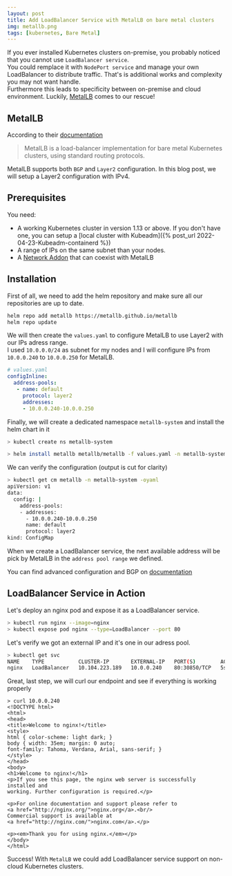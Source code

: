 ```yaml
---
layout: post
title: Add LoadBalancer Service with MetalLB on bare metal clusters
img: metallb.png
tags: [kubernetes, Bare Metal]
---
```


If you ever installed Kubernetes clusters on-premise, you probably noticed that you cannot use `LoadBalancer service`.  
You could remplace it with `NodePort service` and manage your own LoadBalancer to distribute traffic. That's is additional works and complexity you may not want handle.  
Furthermore this leads to specificity between on-premise and cloud environment.
Luckily, [MetalLB](https://github.com/metallb/metallb) comes to our rescue!

## __MetalLB__

According to their [documentation](https://metallb.universe.tf)

> MetalLB is a load-balancer implementation for bare metal Kubernetes clusters, using standard routing protocols.

MetalLB supports both `BGP` and `Layer2` configuration. In this blog post, we will setup a Layer2 configuration with IPv4.

## __Prerequisites__

You need:
- A working Kubernetes cluster in version 1.13 or above. If you don't have one, you can setup a [local cluster with Kubeadm]({% post_url 2022-04-23-Kubeadm-containerd %})
- A range of IPs on the same subnet than your nodes.
- A [Network Addon](https://metallb.universe.tf/installation/network-addons/) that can coexist with MetalLB

## __Installation__

First of all, we need to add the helm repository and make sure all our repositories are up to date.
```sh
helm repo add metallb https://metallb.github.io/metallb
helm repo update
```

We will then create the `values.yaml` to configure MetalLB to use Layer2 with our IPs adress range.  
I used `10.0.0.0/24` as subnet for my nodes and I will configure IPs from `10.0.0.240` to `10.0.0.250` for MetalLB.
```yaml
# values.yaml
configInline:
  address-pools:
   - name: default
     protocol: layer2
     addresses:
     - 10.0.0.240-10.0.0.250
```
Finally, we will create a dedicated namespace `metallb-system` and install the helm chart in it
```sh
> kubectl create ns metallb-system

> helm install metallb metallb/metallb -f values.yaml -n metallb-system
```

We can verify the configuration (output is cut for clarity)
```sh
> kubectl get cm metallb -n metallb-system -oyaml
apiVersion: v1
data:
  config: |
    address-pools:
    - addresses:
      - 10.0.0.240-10.0.0.250
      name: default
      protocol: layer2
kind: ConfigMap
```
When we create a LoadBalancer service, the next available address will be pick by MetalLB in the `address pool range` we defined.


You can find advanced configuration and BGP on [documentation](https://metallb.universe.tf/configuration/)


## __LoadBalancer Service in Action__

Let's deploy an nginx pod and expose it as a LoadBalancer service.
```sh
> kubectl run nginx --image=nginx
> kubectl expose pod nginx --type=LoadBalancer --port 80
```
Let's verify we got an external IP and it's one in our adress pool.
```sh
> kubectl get svc
NAME    TYPE           CLUSTER-IP       EXTERNAL-IP   PORT(S)        AGE
nginx   LoadBalancer   10.104.223.189   10.0.0.240    80:30850/TCP   5s
```
Great, last step, we will curl our endpoint and see if everything is working properly
```
> curl 10.0.0.240
<!DOCTYPE html>
<html>
<head>
<title>Welcome to nginx!</title>
<style>
html { color-scheme: light dark; }
body { width: 35em; margin: 0 auto;
font-family: Tahoma, Verdana, Arial, sans-serif; }
</style>
</head>
<body>
<h1>Welcome to nginx!</h1>
<p>If you see this page, the nginx web server is successfully installed and
working. Further configuration is required.</p>

<p>For online documentation and support please refer to
<a href="http://nginx.org/">nginx.org</a>.<br/>
Commercial support is available at
<a href="http://nginx.com/">nginx.com</a>.</p>

<p><em>Thank you for using nginx.</em></p>
</body>
</html>
```

Success! With `MetalLB` we could add LoadBalancer service support on non-cloud Kubernetes clusters.